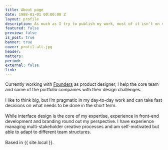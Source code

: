 ```yaml
---
title: About page
date: 1988-01-01 00:00:00 Z
layout: profile
description: As much as I try to publish my work, most of it isn't on view here. Learn more about where I’ve worked and what I’ve been up to for the past few years.
featured: false
preview: false
is_post: true
banner: true
cover: profil-alt.jpg
header:
matters:
period:
external: false
link:
---
```


Currently working with [Founders](https://founders.as) as product designer, I help the core team and some of the portfolio companies with their design challenges.
<br><br>
I like to think big, but I’m pragmatic in my day-to-day work and can take fast decisions on what needs to be done in the short term.
<br><br>
While interface design is the core of my expertise, experience in front-end development and branding round out my perspective. I have experience managing multi-stakeholder creative processes and am self-motivated but able to adapt to different team structures.
<br><br>
Based in {{ site.local }}.
